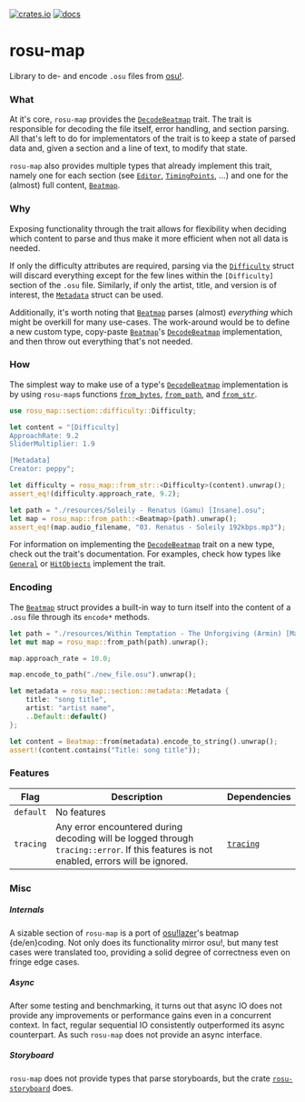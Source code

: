 [![crates.io](https://img.shields.io/crates/v/rosu-map.svg)](https://crates.io/crates/rosu-map) [![docs](https://docs.rs/rosu-map/badge.svg)](https://docs.rs/rosu-map)

# rosu-map

<!-- cargo-rdme start -->

Library to de- and encode `.osu` files from [osu!].

### What

At it's core, `rosu-map` provides the [`DecodeBeatmap`] trait. The trait is responsible for
decoding the file itself, error handling, and section parsing. All that's left to do for
implementators of the trait is to keep a state of parsed data and, given a section and a line
of text, to modify that state.

`rosu-map` also provides multiple types that already implement this trait, namely one for each
section (see [`Editor`], [`TimingPoints`], ...) and one for the (almost) full content, [`Beatmap`].

### Why

Exposing functionality through the trait allows for flexibility when deciding which content to
parse and thus make it more efficient when not all data is needed.

If only the difficulty attributes are required, parsing via the [`Difficulty`] struct will discard
everything except for the few lines within the `[Difficulty]` section of the `.osu` file.
Similarly, if only the artist, title, and version is of interest, the [`Metadata`] struct can be
used.

Additionally, it's worth noting that [`Beatmap`] parses (almost) *everything* which might be
overkill for many use-cases. The work-around would be to define a new custom type, copy-paste
[`Beatmap`]'s [`DecodeBeatmap`] implementation, and then throw out everything that's not needed.

### How

The simplest way to make use of a type's [`DecodeBeatmap`] implementation is by using
`rosu-map`s functions [`from_bytes`], [`from_path`], and [`from_str`].

```rust
use rosu_map::section::difficulty::Difficulty;

let content = "[Difficulty]
ApproachRate: 9.2
SliderMultiplier: 1.9

[Metadata]
Creator: peppy";

let difficulty = rosu_map::from_str::<Difficulty>(content).unwrap();
assert_eq!(difficulty.approach_rate, 9.2);

let path = "./resources/Soleily - Renatus (Gamu) [Insane].osu";
let map = rosu_map::from_path::<Beatmap>(path).unwrap();
assert_eq!(map.audio_filename, "03. Renatus - Soleily 192kbps.mp3");
```

For information on implementing the [`DecodeBeatmap`] trait on a new type, check out the
trait's documentation. For examples, check how types like [`General`] or [`HitObjects`]
implement the trait.

### Encoding

The [`Beatmap`] struct provides a built-in way to turn itself into the content of a `.osu` file
through its `encode*` methods.

```rust
let path = "./resources/Within Temptation - The Unforgiving (Armin) [Marathon].osu";
let mut map = rosu_map::from_path(path).unwrap();

map.approach_rate = 10.0;

map.encode_to_path("./new_file.osu").unwrap();

let metadata = rosu_map::section::metadata::Metadata {
    title: "song title",
    artist: "artist name",
    ..Default::default()
};

let content = Beatmap::from(metadata).encode_to_string().unwrap();
assert!(content.contains("Title: song title"));
```

### Features

| Flag | Description | Dependencies
| - | - | -
| `default` | No features |
| `tracing` | Any error encountered during decoding will be logged through `tracing::error`. If this features is not enabled, errors will be ignored. | [`tracing`]

### Misc

##### Internals

A sizable section of `rosu-map` is a port of [osu!lazer]'s beatmap
{de/en}coding. Not only does its functionality mirror osu!, but many test cases were
translated too, providing a solid degree of correctness even on fringe edge cases.

##### Async

After some testing and benchmarking, it turns out that async IO does not provide any improvements
or performance gains even in a concurrent context. In fact, regular sequential IO consistently
outperformed its async counterpart. As such `rosu-map` does not provide an async interface.

##### Storyboard

`rosu-map` does not provide types that parse storyboards, but the crate [`rosu-storyboard`] does.

[osu!]: https://osu.ppy.sh/
[osu!lazer]: https://github.com/ppy/osu
[`DecodeBeatmap`]: https://docs.rs/rosu-map/latest/rosu_map/decode/trait.DecodeBeatmap.html
[`Beatmap`]: https://docs.rs/rosu-map/latest/rosu_map/beatmap/struct.Beatmap.html
[`from_bytes`]: https://docs.rs/rosu-map/latest/rosu_map/decode/fn.from_bytes.html
[`from_str`]: https://docs.rs/rosu-map/latest/rosu_map/decode/fn.from_str.html
[`from_path`]: https://docs.rs/rosu-map/latest/rosu_map/decode/fn.from_path.html
[`General`]: https://docs.rs/rosu-map/latest/rosu_map/section/general/decode/struct.General.html
[`Editor`]: https://docs.rs/rosu-map/latest/rosu_map/section/editor/struct.Editor.html
[`Metadata`]: https://docs.rs/rosu-map/latest/rosu_map/section/metadata/struct.Metadata.html
[`Difficulty`]: https://docs.rs/rosu-map/latest/rosu_map/section/difficulty/struct.Difficulty.html
[`TimingPoints`]: https://docs.rs/rosu-map/latest/rosu_map/section/timing_points/decode/struct.TimingPoints.html
[`HitObjects`]: https://docs.rs/rosu-map/latest/rosu_map/section/hit_objects/decode/struct.HitObjects.html
[`tracing`]: https://docs.rs/tracing
[`rosu-storyboard`]: https://github.com/MaxOhn/rosu-storyboard/

<!-- cargo-rdme end -->
